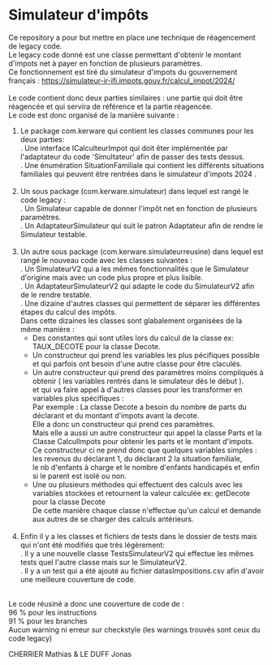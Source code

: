 # Simulateur d'impôts

Ce repository a pour but mettre en place une technique de réagencement de legacy code. <br>
Le legacy code donné est une classe permettant d'obtenir le montant d'impots net à payer en fonction de plusieurs paramètres.<br>
Ce fonctionnement est tiré du simulateur d'impots du gouvernement français : https://simulateur-ir-ifi.impots.gouv.fr/calcul_impot/2024/<br>
<br>
Le code contient donc deux parties similaires : une partie qui doit être réagencée et qui servira de référence et la partie réagencée.<br>
Le code est donc organisé de la manière suivante :<br>
  1. Le package com.kerware qui contient les classes communes pour les deux parties:<br>
    . Une interface ICalculteurImpot qui doit êter implémentée par l'adaptateur du code 'Simultateur' afin de passer des tests dessus.<br>
    . Une énumération SituationFamiliale qui contient les différents situations familiales qui peuvent être rentrées dans le simulateur d'impots 2024 .<br>
    <br>
  2. Un sous package (com.kerware.simulateur) dans lequel est rangé le code legacy :<br>
    . Un Simulateur capable de donner l'impôt net en fonction de plusieurs paramètres.<br>
    . Un AdaptateurSimulateur qui suit le patron Adaptateur afin de rendre le Simulateur testable.<br>
    <br>
  3. Un autre sous package (com.kerware.simulateurreusine) dans lequel est rangé le nouveau code avec les classes suivantes :<br>
    . Un SimulateurV2 qui a les mêmes fonctionnalités que le Simulateur d'origine mais avec un code plus propre et plus lisible.<br>
    . Un AdaptateurSimulateurV2 qui adapte le code du SimulateurV2 afin de le rendre testable.<br>
    . Une dizaine d'autres classes qui permettent de séparer les différentes étapes du calcul des impôts.<br>
      Dans cette dizaines les classes sont glabalement organisées de la même manière :<br>
       - Des constantes qui sont utiles lors du calcul de la classe ex: TAUX_DECOTE pour la classe Decote.<br>
       - Un constructeur qui prend les variables les plus pécifiques possible et qui parfois ont besoin d'une autre classe pour être claculés.<br>
       - Un autre constructeur qui prend des paramètres moins compliqués à obtenir ( les variables rentrés dans le simulateur dès le début ).<br>
         et qui va faire appel à d'autres classes pour les transformer en variables plus spécifiques :<br>
           Par exemple : La classe Decote a besoin du nombre de parts du déclarant et du montant d'impots avant la decote.<br>
                         Elle a donc un constructeur qui prend ces paramètres.<br>
                         Mais elle a aussi un autre constructeur qui appel la classe Parts et la Classe CalculImpots pour obtenir les parts et le montant d'impots.<br>
                         Ce constructeur ci ne prend donc que quelques variables simples : les revenus du déclarant 1, du déclarant 2 la situation familiale,<br>
                         le nb d'enfants à charge et le nombre d'enfants handicapés et enfin si le parent est isolé ou non.<br>
      - Une ou plusieurs méthodes qui effectuent des calculs avec les variables stockées et retournent la valeur calculée ex: getDecote pour la classe Decote<br>
     De cette manière chaque classe n'effectue qu'un calcul et demande aux autres de se charger des calculs antérieurs.<br>
     <br>
  4. Enfin il y a les classes et fichiers de tests dans le dossier de tests mais qui n'ont été modifiés que très légèrement:<br>
     . Il y a une nouvelle classe TestsSimulateurV2 qui effectue les mêmes tests quel l'autre classe mais sur le SimulateurV2.<br>
     . Il y a un test qui a été ajouté au fichier datasImpositions.csv afin d'avoir une meilleure couverture de code.<br>
<br>
Le code réusiné a donc une couverture de code de :<br>
  96 % pour les instructions<br>
  91 % pour les branches<br>
Aucun warning ni erreur sur checkstyle (les warnings trouvés sont ceux du code legacy)<br>

CHERRIER Mathias & LE DUFF Jonas 

